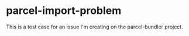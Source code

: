 # parcel-import-problem

This is a test case for an issue I'm creating on the parcel-bundler project.

